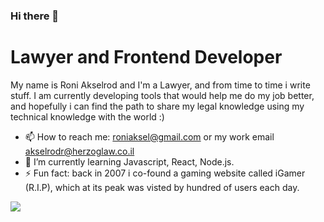 ### Hi there 👋
Lawyer and Frontend Developer 
 =============
My name is Roni Akselrod and I'm a Lawyer, and from time to time i write stuff.
I am currently developing tools that would help me do my job better, and hopefully i can find the path to share my legal knowledge using my technical knowledge with the world :)



- 📫 How to reach me: roniaksel@gmail.com or my work email akselrodr@herzoglaw.co.il
- 🌱 I’m currently learning Javascript, React, Node.js.
- ⚡ Fun fact: back in 2007 i co-found a gaming website called iGamer (R.I.P), which at its peak was visted by hundred of users each day.

 ![](https://media.giphy.com/media/l3USXnPh1Utg3gd9mU/giphy.gif)

<!--
**RoniAksel/RoniAksel** is a ✨ _special_ ✨ repository because its `README.md` (this file) appears on your GitHub profile.

Here are some ideas to get you started:

- 🔭 I’m currently working on ...
- 🌱 I’m currently learning ...
- 👯 I’m looking to collaborate on ...
- 🤔 I’m looking for help with ...
- 💬 Ask me about ...
- 📫 How to reach me: ...
- 😄 Pronouns: ...
- ⚡ Fun fact: ...
-->
